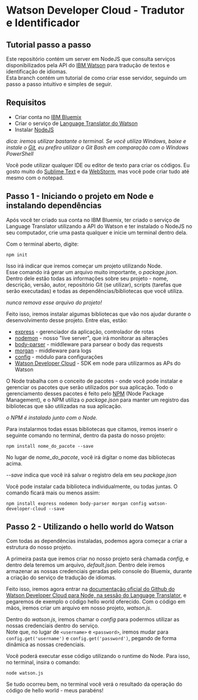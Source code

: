 # Watson Developer Cloud - Tradutor e Identificador
## Tutorial passo a passo

Este repositório contém um server em NodeJS que consulta serviços disponibilizados pela API do [IBM Watson](https://www.ibm.com/watson/) para tradução de textos e identificação de idiomas.  
Esta branch contém um tutorial de como criar esse servidor, seguindo um passo a passo intuitivo e simples de seguir.


## Requisitos

- Criar conta no [IBM Bluemix](https://www.ibm.com/cloud-computing/bluemix/pt)  
- Criar o serviço de [Language Translator do Watson](https://www.ibm.com/watson/services/language-translator/)  
- Instalar [NodeJS](https://nodejs.org/en/)  

*dica: iremos utilizar bastante o terminal. Se você utiliza Windows, baixe e instale o [Git](https://git-scm.com/), eu prefiro utilizar o Git Bash em comparação com o Windows PowerShell*

Você pode utilizar qualquer IDE ou editor de texto para criar os códigos. Eu gosto muito do [Sublime Text](https://www.sublimetext.com/3) e da [WebStorm](https://www.jetbrains.com/webstorm/), mas você pode criar tudo até mesmo com o notepad.

## Passo 1 - Iniciando o projeto em Node e instalando dependências

Após você ter criado sua conta no IBM Bluemix, ter criado o serviço de Language Translator utilizando a API do Watson e ter instalado o NodeJS no seu computador, crie uma pasta qualquer e inicie um terminal dentro dela.

Com o terminal aberto, digite:

`npm init`

Isso irá indicar que iremos começar um projeto utilizando Node.  
Esse comando irá gerar um arquivo muito importante, o *package.json*. Dentro dele estão todas as informações sobre seu projeto - nome, descrição, versão, autor, repositório Git (se utilizar), scripts (tarefas que serão executadas) e todas as dependências/bibliotecas que você utiliza.  

*nunca remova esse arquivo do projeto!*  

Feito isso, iremos instalar algumas bibliotecas que vão nos ajudar durante o desenvolvimento desse projeto. Entre elas, estão:

- [express](http://expressjs.com/pt-br/) - gerenciador da aplicação, controlador de rotas
- [nodemon](https://nodemon.io/) - nosso "live server", que irá monitorar as alterações 
- [body-parser](https://github.com/expressjs/body-parser) - middleware para parsear o body das requests
- [morgan](https://github.com/expressjs/morgan) - middleware para logs
- [config](http://lorenwest.github.io/node-config/) - módulo para configurações
- [Watson Developer Cloud](https://github.com/watson-developer-cloud/node-sdk) - SDK em node para utilizarmos as APs do Watson

O Node trabalha com o conceito de pacotes - onde você pode instalar e gerenciar os pacotes que serão utilizados por sua aplicação. Todo o gerenciamento desses pacotes é feito pelo [NPM](https://www.npmjs.com/) (Node Package Management), e o NPM utiliza o *package.json* para manter um registro das bibliotecas que são utilizadas na sua aplicação.

*o NPM é instalado junto com o Node.*

Para instalarmos todas essas bibliotecas que citamos, iremos inserir o seguinte comando no terminal, dentro da pasta do nosso projeto:

`npm install nome_do_pacote --save`

No lugar de *nome_do_pacote*, você irá digitar o nome das bibliotecas acima.  
  
*--save* indica que você irá salvar o registro dela em seu *package.json*
  
Você pode instalar cada biblioteca individualmente, ou todas juntas. O comando ficará mais ou menos assim:

`npm install express nodemon body-parser morgan config watson-developer-cloud --save`

## Passo 2 - Utilizando o hello world do Watson

Com todas as dependências instaladas, podemos agora começar a criar a estrutura do nosso projeto.  

A primeira pasta que iremos criar no nosso projeto será chamada *config*, e dentro dela teremos um arquivo, *default.json*. Dentro dele iremos armazenar as nossas credenciais geradas pelo console do Bluemix, durante a criação do serviço de tradução de idiomas.

Feito isso, iremos agora entrar na [documentação oficial do Github do Watson Developer Cloud para Node, na sessão do Language Translator](https://github.com/watson-developer-cloud/node-sdk#language-translator), e pegaremos de exemplo o código hello world oferecido.
Com o código em mãos, iremos criar um arquivo em nosso projeto, *watson.js*.

Dentro do *watson.js*, iremos chamar o *config* para podermos utilizar as nossas credenciais dentro do serviço.  
Note que, no lugar de `<username>` e `<password>`, iremos mudar para `config.get('username')` e `config.get('password')`, pegando de forma dinâmica as nossas credenciais.

Você poderá executar esse código utilizando o runtime do Node. Para isso, no terminal, insira o comando:

`node watson.js`

Se tudo ocorreu bem, no terminal você verá o resultado da operação do código de hello world - meus parabéns!